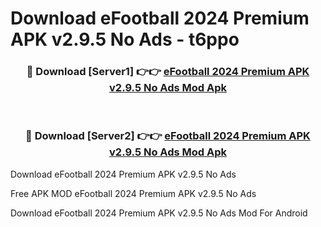 # Download eFootball 2024 Premium APK v2.9.5 No Ads - t6ppo



<div align="center">
<h3>🔴 Download [Server1] 👉👉 <a href="https://momento.my/?title=eFootball_2024_Premium_APK_v2.9.5_No_Ads">eFootball 2024 Premium APK v2.9.5 No Ads Mod Apk</a></h3><br>

<h3>🔴 Download [Server2] 👉👉 <a href="https://momento.my/?title=eFootball_2024_Premium_APK_v2.9.5_No_Ads">eFootball 2024 Premium APK v2.9.5 No Ads Mod Apk</a></h3>
</div>



Download eFootball 2024 Premium APK v2.9.5 No Ads 

Free APK MOD eFootball 2024 Premium APK v2.9.5 No Ads 

Download eFootball 2024 Premium APK v2.9.5 No Ads Mod For Android
